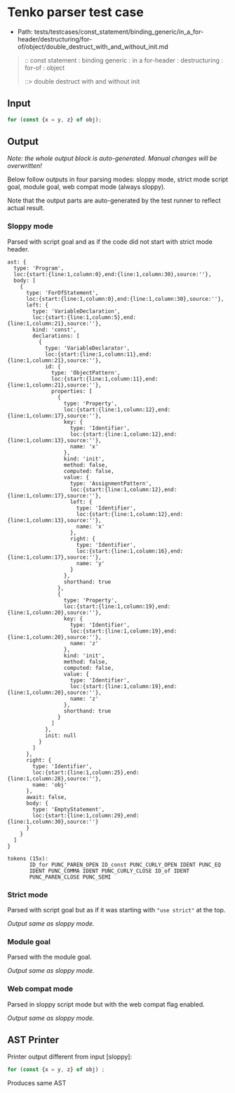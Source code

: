 # Tenko parser test case

- Path: tests/testcases/const_statement/binding_generic/in_a_for-header/destructuring/for-of/object/double_destruct_with_and_without_init.md

> :: const statement : binding generic : in a for-header : destructuring : for-of : object
>
> ::> double destruct with and without init

## Input

`````js
for (const {x = y, z} of obj);
`````

## Output

_Note: the whole output block is auto-generated. Manual changes will be overwritten!_

Below follow outputs in four parsing modes: sloppy mode, strict mode script goal, module goal, web compat mode (always sloppy).

Note that the output parts are auto-generated by the test runner to reflect actual result.

### Sloppy mode

Parsed with script goal and as if the code did not start with strict mode header.

`````
ast: {
  type: 'Program',
  loc:{start:{line:1,column:0},end:{line:1,column:30},source:''},
  body: [
    {
      type: 'ForOfStatement',
      loc:{start:{line:1,column:0},end:{line:1,column:30},source:''},
      left: {
        type: 'VariableDeclaration',
        loc:{start:{line:1,column:5},end:{line:1,column:21},source:''},
        kind: 'const',
        declarations: [
          {
            type: 'VariableDeclarator',
            loc:{start:{line:1,column:11},end:{line:1,column:21},source:''},
            id: {
              type: 'ObjectPattern',
              loc:{start:{line:1,column:11},end:{line:1,column:21},source:''},
              properties: [
                {
                  type: 'Property',
                  loc:{start:{line:1,column:12},end:{line:1,column:17},source:''},
                  key: {
                    type: 'Identifier',
                    loc:{start:{line:1,column:12},end:{line:1,column:13},source:''},
                    name: 'x'
                  },
                  kind: 'init',
                  method: false,
                  computed: false,
                  value: {
                    type: 'AssignmentPattern',
                    loc:{start:{line:1,column:12},end:{line:1,column:17},source:''},
                    left: {
                      type: 'Identifier',
                      loc:{start:{line:1,column:12},end:{line:1,column:13},source:''},
                      name: 'x'
                    },
                    right: {
                      type: 'Identifier',
                      loc:{start:{line:1,column:16},end:{line:1,column:17},source:''},
                      name: 'y'
                    }
                  },
                  shorthand: true
                },
                {
                  type: 'Property',
                  loc:{start:{line:1,column:19},end:{line:1,column:20},source:''},
                  key: {
                    type: 'Identifier',
                    loc:{start:{line:1,column:19},end:{line:1,column:20},source:''},
                    name: 'z'
                  },
                  kind: 'init',
                  method: false,
                  computed: false,
                  value: {
                    type: 'Identifier',
                    loc:{start:{line:1,column:19},end:{line:1,column:20},source:''},
                    name: 'z'
                  },
                  shorthand: true
                }
              ]
            },
            init: null
          }
        ]
      },
      right: {
        type: 'Identifier',
        loc:{start:{line:1,column:25},end:{line:1,column:28},source:''},
        name: 'obj'
      },
      await: false,
      body: {
        type: 'EmptyStatement',
        loc:{start:{line:1,column:29},end:{line:1,column:30},source:''}
      }
    }
  ]
}

tokens (15x):
       ID_for PUNC_PAREN_OPEN ID_const PUNC_CURLY_OPEN IDENT PUNC_EQ
       IDENT PUNC_COMMA IDENT PUNC_CURLY_CLOSE ID_of IDENT
       PUNC_PAREN_CLOSE PUNC_SEMI
`````

### Strict mode

Parsed with script goal but as if it was starting with `"use strict"` at the top.

_Output same as sloppy mode._

### Module goal

Parsed with the module goal.

_Output same as sloppy mode._

### Web compat mode

Parsed in sloppy script mode but with the web compat flag enabled.

_Output same as sloppy mode._

## AST Printer

Printer output different from input [sloppy]:

````js
for (const {x = y, z} of obj) ;
````

Produces same AST
